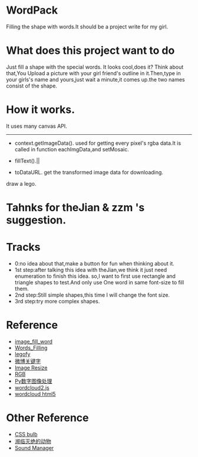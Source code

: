 # WordPack
Filling the shape with words.It should be a project write for my girl.

# What does this project want to do
Just fill a shape with the special words.
It looks cool,does it?
Think about that,You Upload a picture with your girl friend's outline in it.Then,type in your girls's name
and yours,just wait a minute,it comes up.the two names consist of the shape.

# How it works.
It uses many canvas API.
***
* context.getImageData().
used for getting every pixel's rgba data.It is called in function eachImgData,and setMosaic.

* fillText().||

* toDataURL.
get the transformed image data for downloading.

draw a lego.





# Tahnks for theJian & zzm 's suggestion.
# Tracks
* 0:no idea about that,make a button for fun when thinking about it.
* 1st step:after talking this idea with theJian,we think it just need enumeration to finish this idea.
so,I want to first use rectangle and triangle shapes to test.And only use One word in same font-size to fill them.
* 2nd step:Still simple shapes,this time I will change the font size.
* 3rd step:try more complex shapes.



# Reference
* [image_fill_word](https://github.com/dushaobindoudou/image_fill_word.git)
* [Words_Filling](https://github.com/wild-flame/Words_Filling)
* [legofy](https://github.com/Wildhoney/Legofy)
* [微博关键字](http://ued.ctrip.com/blog/pictures-twitter-keyword-generating-algorithm.html)
* [Image Resize](http://www.jqueryscript.net/layout/jQuery-Plugin-for-Client-Side-Image-Resizing-canvasResize.html)
* [RGB](http://www.blackglory.me/rgb-color-gradient-interpolation-principle-and-algorithm/)
* [Py数字图像处理](http://blog.sina.com.cn/s/blog_4b5039210100f6ki.html)
* [wordcloud2.js](https://github.com/timdream/wordcloud2.js)
* [wordcloud html5](https://github.com/timdream/wordcloud)

# Other Reference
* [CSS bulb]()
* [濒临灭绝的动物](http://www.webhek.com/misc-res/species-in-pieces/#)
* [Sound Manager]()